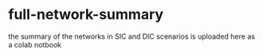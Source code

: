 # full-network-summary
the summary of the networks in SIC and DIC scenarios is uploaded here as a colab notbook
